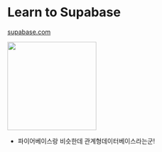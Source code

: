 # Learn to Supabase

[supabase.com](https://supabase.com)

<img src="https://supabase.com/docs/_next/image?url=%2Fdocs%2Fsupabase-dark.svg&w=96&q=75" width="200">

- 파이어베이스랑 비슷한데  관계형데이터베이스라는군!
